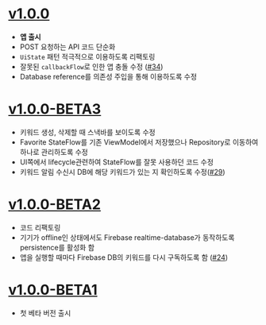 # [v1.0.0](https://github.com/jja08111/HansungNotification/releases/tag/v1.0.0)
- **앱 출시** 
- POST 요청하는 API 코드 단순화
- `UiState` 패턴 적극적으로 이용하도록 리팩토링
- 잘못된 `callbackFlow`로 인한 앱 충돌 수정 ([#34](https://github.com/jja08111/HansungNotification/pull/34))
- Database reference를 의존성 주입을 통해 이용하도록 수정

# [v1.0.0-BETA3](https://github.com/jja08111/HansungNotification/releases/tag/v1.0.0-BETA3)
- 키워드 생성, 삭제할 때 스낵바를 보이도록 수정
- Favorite StateFlow를 기존 ViewModel에서 저장했으나 Repository로 이동하여 하나로 관리하도록 수정
- UI쪽에서 lifecycle관련하여 StateFlow를 잘못 사용하던 코드 수정
- 키워드 알림 수신시 DB에 해당 키워드가 있는 지 확인하도록 수정([#29](https://github.com/jja08111/HansungNotification/pull/29))

# [v1.0.0-BETA2](https://github.com/jja08111/HansungNotification/releases/tag/v1.0.0-BETA2)

- 코드 리팩토링
- 기기가 offline인 상태에서도 Firebase realtime-database가 동작하도록 persistence를 활성화 함
- 앱을 실행할 때마다 Firebase DB의 키워드를 다시 구독하도록 함 ([#24](https://github.com/jja08111/HansungNotification/issues/24))

# [v1.0.0-BETA1](https://github.com/jja08111/HansungNotification/releases/tag/v1.0.0-BETA1)

- 첫 베타 버전 출시